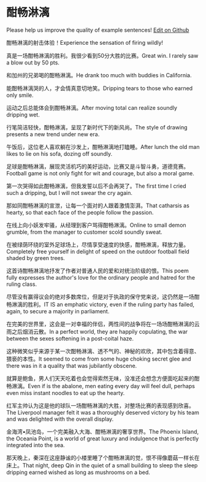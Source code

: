 # 酣畅淋漓

Please help us improve the quality of example sentences! [Edit on Github](https://github.com/jiyushe/jiyu-example-sentence-source/blob/main/chinese/hanchanglinli.md)

<p><span class="chinese">酣畅淋漓的射击体验！</span><span class="english">Experience the sensation of firing wildly!</span></p>

<p><span class="chinese">真是一场酣畅淋漓的胜利。我很少看到50分大胜的比赛。</span><span class="english">Great win. I rarely saw a blow out by 50 pts.</span></p>

<p><span class="chinese">和加州的兄弟喝的酣畅淋漓。</span><span class="english">He drank too much with buddies in California.</span></p>

<p><span class="chinese">能酣畅淋漓哭的人，才会情真意切地笑。</span><span class="english">Dripping tears to those who earned only smile.</span></p>

<p><span class="chinese">运动之后总能体会到酣畅淋漓。</span><span class="english">After moving total can realize soundly dripping wet.</span></p>

<p><span class="chinese">行笔简洁轻快，酣畅淋漓，呈现了新时代下的新风尚。</span><span class="english">The style of drawing presents a new trend under new era.</span></p>

<p><span class="chinese">午饭后，这位老人喜欢躺在沙发上，酣畅淋漓地打瞌睡。</span><span class="english">After lunch the old man likes to lie on his sofa, dozing off soundly.</span></p>

<p><span class="chinese">足球是酣畅淋漓，展现灵活机巧的美好运动，比赛又是斗智斗勇，道德竞赛。</span><span class="english">Football game is not only fight for wit and courage, but also a moral game.</span></p>

<p><span class="chinese">第一次哭得如此酣畅淋漓，但我发誓以后不会再哭了。</span><span class="english">The first time I cried such a dripping, but I will not swear the cry again.</span></p>

<p><span class="chinese">那如同酣畅淋漓的宣泄，让每一个面对的人跟着激情澎湃。</span><span class="english">That catharsis as hearty, so that each face of the people follow the passion.</span></p>

<p><span class="chinese">在线上向小妖发牢骚，从经理到客户骂得酣畅淋漓。</span><span class="english">Online to small demon grumble, from the manager to customer scold soundly sweat.</span></p>

<p><span class="chinese">在被绿荫环绕的室外足球场上，尽情享受速度的快感，酣畅淋漓，释放力量。</span><span class="english">Completely free yourself in delight of speed on the outdoor football field shaded by green trees.</span></p>

<p><span class="chinese">这首诗酣畅淋漓地抒发了作者对普通人民的爱和对统治阶级的恨。</span><span class="english">This poem fully expresses the author's love for the ordinary people and hatred for the ruling class.</span></p>

<p><span class="chinese">尽管没有赢得议会的绝对多数席位，但是对于执政的保守党来说，这仍然是一场酣畅淋漓的胜利。</span><span class="english">IT IS an emphatic victory, even if the ruling party has failed, again, to secure a majority in parliament.</span></p>

<p><span class="chinese">在完美的世界里，这会是一对幸福的伴侣，两性间的战争将在一场场酣畅淋漓的云雨之后烟消云散。</span><span class="english">In a perfect world, they are happily copulating, the war between the sexes softening in a post-coital haze.</span></p>

<p><span class="chinese">这种微笑似乎来源于某一次酣畅淋漓、透不气的、神秘的欢欣，其中包含着得意、猥亵的本性。</span><span class="english">It seemed to come from some huge choking secret glee and there was in it a quality that was jubilantly obscene.</span></p>

<p><span class="chinese">就算是鲍鱼，男人们天天吃着也会觉得索然无味，没准还会想念方便面吃起来的酣畅淋漓。</span><span class="english">Even if is the abalone, men eating every day will feel dull, perhaps even miss instant noodles to eat up the hearty.</span></p>

<p><span class="chinese">红军主帅认为这是他的球队一场酣畅淋漓的大胜，对整场比赛的表现感到欣喜。</span><span class="english">The Liverpool manager felt it was a thoroughly deserved victory by his team and was delighted with the overall display.</span></p>

<p><span class="chinese">金海湾•凤池岛，一个完美融入大海、酣畅淋漓的奢享世界。</span><span class="english">The Phoenix Island, the Oceania Point, is a world of great luxury and indulgence that is perfectly integrated into the sea.</span></p>

<p><span class="chinese">那天晚上，秦深在这座静谧的小楼里睡了个酣畅淋漓的觉，恨不得像蘑菇一样长在床上。</span><span class="english">That night, deep Qin in the quiet of a small building to sleep the sleep dripping earned wished as long as mushrooms on a bed.</span></p>

